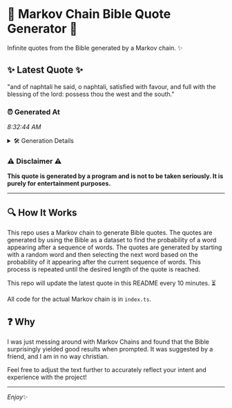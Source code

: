 # 📖 Markov Chain Bible Quote Generator 📖

Infinite quotes from the Bible generated by a Markov chain. ✨

## ✨ Latest Quote ✨
"and of naphtali he said, o naphtali, satisfied with favour, and full with the blessing of the lord: possess thou the west and the south."

### ⏰ Generated At
*8:32:44 AM*

<details>
    <summary>🛠️ Generation Details</summary>
    <p>
        <strong>🌱 Seed:</strong> and<br>
        <strong>🔄 Iterations:</strong> 24<br>
        <strong>📜 Context History:</strong><br>[ and ]: of<br>[ and, of ]: naphtali<br>[ and, of, naphtali ]: he<br>[ and, of, naphtali, he ]: said,<br>[ and, of, naphtali, he, said, ]: o<br>[ and, of, naphtali, he, said,, o ]: naphtali,<br>[ of, naphtali, he, said,, o, naphtali, ]: satisfied<br>[ naphtali, he, said,, o, naphtali,, satisfied ]: with<br>[ he, said,, o, naphtali,, satisfied, with ]: favour,<br>[ said,, o, naphtali,, satisfied, with, favour, ]: and<br>[ o, naphtali,, satisfied, with, favour,, and ]: full<br>[ naphtali,, satisfied, with, favour,, and, full ]: with<br>[ satisfied, with, favour,, and, full, with ]: the<br>[ with, favour,, and, full, with, the ]: blessing<br>[ favour,, and, full, with, the, blessing ]: of<br>[ and, full, with, the, blessing, of ]: the<br>[ full, with, the, blessing, of, the ]: lord:<br>[ with, the, blessing, of, the, lord: ]: possess<br>[ the, blessing, of, the, lord:, possess ]: thou<br>[ blessing, of, the, lord:, possess, thou ]: the<br>[ of, the, lord:, possess, thou, the ]: west<br>[ the, lord:, possess, thou, the, west ]: and<br>[ lord:, possess, thou, the, west, and ]: the<br>[ possess, thou, the, west, and, the ]: south.<br>
    </p>
</details>

### ⚠️ Disclaimer ⚠️
**This quote is generated by a program and is not to be taken seriously. It is purely for entertainment purposes.**

---

## 🔍 How It Works

This repo uses a Markov chain to generate Bible quotes. The quotes are generated by using the Bible as a dataset to find the probability of a word appearing after a sequence of words. The quotes are generated by starting with a random word and then selecting the next word based on the probability of it appearing after the current sequence of words. This process is repeated until the desired length of the quote is reached.

This repo will update the latest quote in this README every 10 minutes. ⏳

All code for the actual Markov chain is in `index.ts`.

## ❓ Why

I was just messing around with Markov Chains and found that the Bible surprisingly yielded good results when prompted. 
It was suggested by a friend, and I am in no way christian.

Feel free to adjust the text further to accurately reflect your intent and experience with the project!

---

*Enjoy*✨
